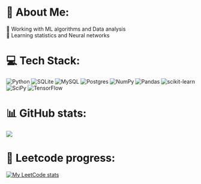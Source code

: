 # 💫 About Me:
🔭 Working with ML algorithms and Data analysis<br>🌱 Learning statistics and Neural networks


# 💻 Tech Stack:
![Python](https://img.shields.io/badge/python-3670A0?style=for-the-badge&logo=python&logoColor=ffdd54) ![SQLite](https://img.shields.io/badge/sqlite-%2307405e.svg?style=for-the-badge&logo=sqlite&logoColor=white) ![MySQL](https://img.shields.io/badge/mysql-%2300f.svg?style=for-the-badge&logo=mysql&logoColor=white) ![Postgres](https://img.shields.io/badge/postgres-%23316192.svg?style=for-the-badge&logo=postgresql&logoColor=white) ![NumPy](https://img.shields.io/badge/numpy-%23013243.svg?style=for-the-badge&logo=numpy&logoColor=white) ![Pandas](https://img.shields.io/badge/pandas-%23150458.svg?style=for-the-badge&logo=pandas&logoColor=white) ![scikit-learn](https://img.shields.io/badge/scikit--learn-%23F7931E.svg?style=for-the-badge&logo=scikit-learn&logoColor=white) ![SciPy](https://img.shields.io/badge/SciPy-%230C55A5.svg?style=for-the-badge&logo=scipy&logoColor=%white) ![TensorFlow](https://img.shields.io/badge/TensorFlow-%23FF6F00.svg?style=for-the-badge&logo=TensorFlow&logoColor=white)
# 📊 GitHub stats:
![](https://github-readme-stats.vercel.app/api/top-langs/?username=mikezinovenkov&theme=slateorange&hide_border=false&include_all_commits=true&count_private=true&layout=compact)

# 🧠 Leetcode progress:
[![My LeetCode stats](https://leetcode-stats-six.vercel.app/api?username=zinovenkovmike&theme=dark)](https://github.com/zinovenkovmike/leetcode-stats)

<!-- Proudly created with GPRM ( https://gprm.itsvg.in ) -->
